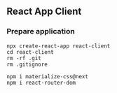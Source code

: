 ## React App Client

### Prepare application

```
npx create-react-app react-client
cd react-client
rm -rf .git
rm .gitignore

npm i materialize-css@next
npm i react-router-dom

```
